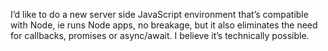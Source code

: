 I’d like to do a new server side JavaScript environment that’s compatible with Node, ie runs Node apps, no breakage, but it also eliminates the need for callbacks, promises or async/await. I believe it’s technically possible.
